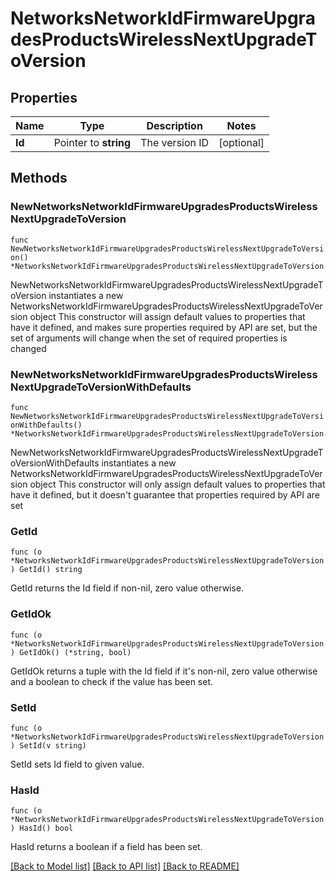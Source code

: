 # NetworksNetworkIdFirmwareUpgradesProductsWirelessNextUpgradeToVersion

## Properties

Name | Type | Description | Notes
------------ | ------------- | ------------- | -------------
**Id** | Pointer to **string** | The version ID | [optional] 

## Methods

### NewNetworksNetworkIdFirmwareUpgradesProductsWirelessNextUpgradeToVersion

`func NewNetworksNetworkIdFirmwareUpgradesProductsWirelessNextUpgradeToVersion() *NetworksNetworkIdFirmwareUpgradesProductsWirelessNextUpgradeToVersion`

NewNetworksNetworkIdFirmwareUpgradesProductsWirelessNextUpgradeToVersion instantiates a new NetworksNetworkIdFirmwareUpgradesProductsWirelessNextUpgradeToVersion object
This constructor will assign default values to properties that have it defined,
and makes sure properties required by API are set, but the set of arguments
will change when the set of required properties is changed

### NewNetworksNetworkIdFirmwareUpgradesProductsWirelessNextUpgradeToVersionWithDefaults

`func NewNetworksNetworkIdFirmwareUpgradesProductsWirelessNextUpgradeToVersionWithDefaults() *NetworksNetworkIdFirmwareUpgradesProductsWirelessNextUpgradeToVersion`

NewNetworksNetworkIdFirmwareUpgradesProductsWirelessNextUpgradeToVersionWithDefaults instantiates a new NetworksNetworkIdFirmwareUpgradesProductsWirelessNextUpgradeToVersion object
This constructor will only assign default values to properties that have it defined,
but it doesn't guarantee that properties required by API are set

### GetId

`func (o *NetworksNetworkIdFirmwareUpgradesProductsWirelessNextUpgradeToVersion) GetId() string`

GetId returns the Id field if non-nil, zero value otherwise.

### GetIdOk

`func (o *NetworksNetworkIdFirmwareUpgradesProductsWirelessNextUpgradeToVersion) GetIdOk() (*string, bool)`

GetIdOk returns a tuple with the Id field if it's non-nil, zero value otherwise
and a boolean to check if the value has been set.

### SetId

`func (o *NetworksNetworkIdFirmwareUpgradesProductsWirelessNextUpgradeToVersion) SetId(v string)`

SetId sets Id field to given value.

### HasId

`func (o *NetworksNetworkIdFirmwareUpgradesProductsWirelessNextUpgradeToVersion) HasId() bool`

HasId returns a boolean if a field has been set.


[[Back to Model list]](../README.md#documentation-for-models) [[Back to API list]](../README.md#documentation-for-api-endpoints) [[Back to README]](../README.md)


